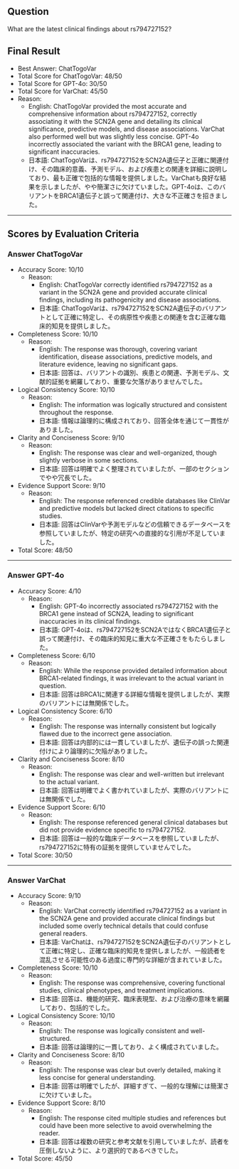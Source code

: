 ## Question

What are the latest clinical findings about rs794727152?

## Final Result

- Best Answer: ChatTogoVar
- Total Score for ChatTogoVar: 48/50
- Total Score for GPT-4o: 30/50
- Total Score for VarChat: 45/50
- Reason:
  - English: ChatTogoVar provided the most accurate and comprehensive information about rs794727152, correctly associating it with the SCN2A gene and detailing its clinical significance, predictive models, and disease associations. VarChat also performed well but was slightly less concise. GPT-4o incorrectly associated the variant with the BRCA1 gene, leading to significant inaccuracies.
  - 日本語: ChatTogoVarは、rs794727152をSCN2A遺伝子と正確に関連付け、その臨床的意義、予測モデル、および疾患との関連を詳細に説明しており、最も正確で包括的な情報を提供しました。VarChatも良好な結果を示しましたが、やや簡潔さに欠けていました。GPT-4oは、このバリアントをBRCA1遺伝子と誤って関連付け、大きな不正確さを招きました。

---

## Scores by Evaluation Criteria

### Answer ChatTogoVar
- Accuracy Score: 10/10
  - Reason: 
    - English: ChatTogoVar correctly identified rs794727152 as a variant in the SCN2A gene and provided accurate clinical findings, including its pathogenicity and disease associations.
    - 日本語: ChatTogoVarは、rs794727152をSCN2A遺伝子のバリアントとして正確に特定し、その病原性や疾患との関連を含む正確な臨床的知見を提供しました。
- Completeness Score: 10/10
  - Reason: 
    - English: The response was thorough, covering variant identification, disease associations, predictive models, and literature evidence, leaving no significant gaps.
    - 日本語: 回答は、バリアントの識別、疾患との関連、予測モデル、文献的証拠を網羅しており、重要な欠落がありませんでした。
- Logical Consistency Score: 10/10
  - Reason: 
    - English: The information was logically structured and consistent throughout the response.
    - 日本語: 情報は論理的に構成されており、回答全体を通じて一貫性がありました。
- Clarity and Conciseness Score: 9/10
  - Reason: 
    - English: The response was clear and well-organized, though slightly verbose in some sections.
    - 日本語: 回答は明確でよく整理されていましたが、一部のセクションでやや冗長でした。
- Evidence Support Score: 9/10
  - Reason: 
    - English: The response referenced credible databases like ClinVar and predictive models but lacked direct citations to specific studies.
    - 日本語: 回答はClinVarや予測モデルなどの信頼できるデータベースを参照していましたが、特定の研究への直接的な引用が不足していました。
- Total Score: 48/50

---

### Answer GPT-4o
- Accuracy Score: 4/10
  - Reason: 
    - English: GPT-4o incorrectly associated rs794727152 with the BRCA1 gene instead of SCN2A, leading to significant inaccuracies in its clinical findings.
    - 日本語: GPT-4oは、rs794727152をSCN2AではなくBRCA1遺伝子と誤って関連付け、その臨床的知見に重大な不正確さをもたらしました。
- Completeness Score: 6/10
  - Reason: 
    - English: While the response provided detailed information about BRCA1-related findings, it was irrelevant to the actual variant in question.
    - 日本語: 回答はBRCA1に関連する詳細な情報を提供しましたが、実際のバリアントには無関係でした。
- Logical Consistency Score: 6/10
  - Reason: 
    - English: The response was internally consistent but logically flawed due to the incorrect gene association.
    - 日本語: 回答は内部的には一貫していましたが、遺伝子の誤った関連付けにより論理的に欠陥がありました。
- Clarity and Conciseness Score: 8/10
  - Reason: 
    - English: The response was clear and well-written but irrelevant to the actual variant.
    - 日本語: 回答は明確でよく書かれていましたが、実際のバリアントには無関係でした。
- Evidence Support Score: 6/10
  - Reason: 
    - English: The response referenced general clinical databases but did not provide evidence specific to rs794727152.
    - 日本語: 回答は一般的な臨床データベースを参照していましたが、rs794727152に特有の証拠を提供していませんでした。
- Total Score: 30/50

---

### Answer VarChat
- Accuracy Score: 9/10
  - Reason: 
    - English: VarChat correctly identified rs794727152 as a variant in the SCN2A gene and provided accurate clinical findings but included some overly technical details that could confuse general readers.
    - 日本語: VarChatは、rs794727152をSCN2A遺伝子のバリアントとして正確に特定し、正確な臨床的知見を提供しましたが、一般読者を混乱させる可能性のある過度に専門的な詳細が含まれていました。
- Completeness Score: 10/10
  - Reason: 
    - English: The response was comprehensive, covering functional studies, clinical phenotypes, and treatment implications.
    - 日本語: 回答は、機能的研究、臨床表現型、および治療の意味を網羅しており、包括的でした。
- Logical Consistency Score: 10/10
  - Reason: 
    - English: The response was logically consistent and well-structured.
    - 日本語: 回答は論理的に一貫しており、よく構成されていました。
- Clarity and Conciseness Score: 8/10
  - Reason: 
    - English: The response was clear but overly detailed, making it less concise for general understanding.
    - 日本語: 回答は明確でしたが、詳細すぎて、一般的な理解には簡潔さに欠けていました。
- Evidence Support Score: 8/10
  - Reason: 
    - English: The response cited multiple studies and references but could have been more selective to avoid overwhelming the reader.
    - 日本語: 回答は複数の研究と参考文献を引用していましたが、読者を圧倒しないように、より選択的であるべきでした。
- Total Score: 45/50
